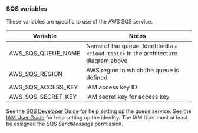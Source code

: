 
### SQS variables
These variables are specific to use of the AWS SQS service.

| Variable         | Notes                                                                             |
|------------------|-----------------------------------------------------------------------------------|
|AWS_SQS_QUEUE_NAME|Name of the queue. Identified as `<cloud-topic>` in the architecture diagram above.|
|AWS_SQS_REGION    |AWS region in which the queue is defined                                           |
|AWS_SQS_ACCESS_KEY|IAM access key ID                                                                  |
|AWS_SQS_SECRET_KEY|IAM secret key for access key                                                      |

See the [SQS Developer Guide](https://docs.aws.amazon.com/AWSSimpleQueueService/latest/SQSDeveloperGuide/welcome.html) for help setting up the queue service. See the [IAM User Guide](https://docs.aws.amazon.com/IAM/latest/UserGuide/index.html) for help setting up the identity. The IAM User must at least be assigned the SQS *SendMessage* permission.
